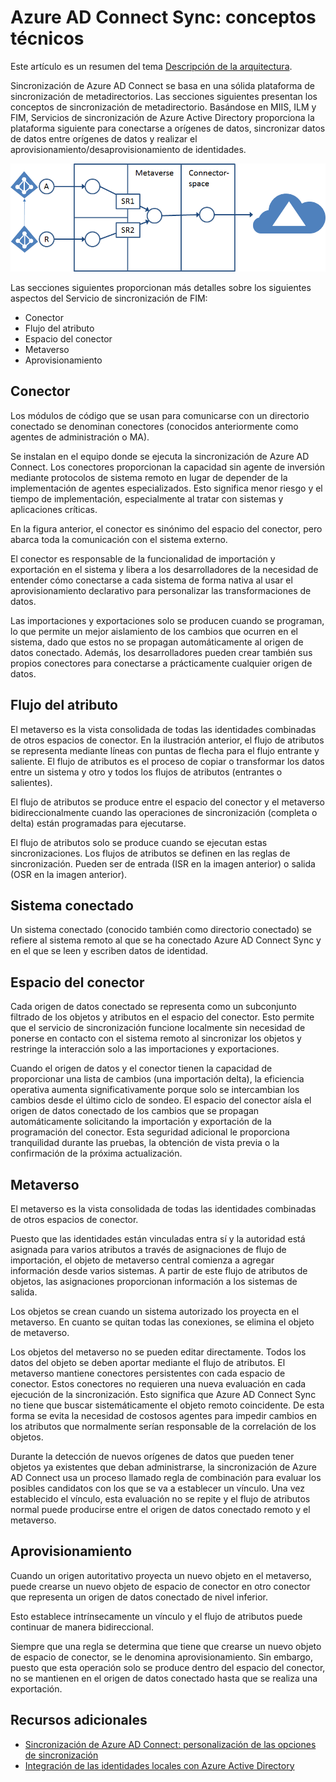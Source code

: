 <properties
	pageTitle="Sincronización de Azure AD Connect: conceptos técnicos | Microsoft Azure"
	description="Explica los conceptos técnicos de la sincronización de Azure AD Connect."
	services="active-directory"
	documentationCenter=""
	authors="markusvi"
	manager="stevenpo"
	editor=""/>

<tags
	ms.service="active-directory"
	ms.workload="identity"
	ms.tgt_pltfrm="na"
	ms.devlang="na"
	ms.topic="article"
	ms.date="02/16/2016"
	ms.author="markusvi;andkjell"/>


# Azure AD Connect Sync: conceptos técnicos
Este artículo es un resumen del tema [Descripción de la arquitectura](active-directory-aadconnectsync-technical-concepts.md).

Sincronización de Azure AD Connect se basa en una sólida plataforma de sincronización de metadirectorios. Las secciones siguientes presentan los conceptos de sincronización de metadirectorio. Basándose en MIIS, ILM y FIM, Servicios de sincronización de Azure Active Directory proporciona la plataforma siguiente para conectarse a orígenes de datos, sincronizar datos de datos entre orígenes de datos y realizar el aprovisionamiento/desaprovisionamiento de identidades.

![Conceptos técnicos](./media/active-directory-aadconnectsync-technical-concepts/scenario.png)

Las secciones siguientes proporcionan más detalles sobre los siguientes aspectos del Servicio de sincronización de FIM:

- Conector
- Flujo del atributo
- Espacio del conector
- Metaverso
- Aprovisionamiento

## Conector

Los módulos de código que se usan para comunicarse con un directorio conectado se denominan conectores (conocidos anteriormente como agentes de administración o MA).

Se instalan en el equipo donde se ejecuta la sincronización de Azure AD Connect. Los conectores proporcionan la capacidad sin agente de inversión mediante protocolos de sistema remoto en lugar de depender de la implementación de agentes especializados. Esto significa menor riesgo y el tiempo de implementación, especialmente al tratar con sistemas y aplicaciones críticas.

En la figura anterior, el conector es sinónimo del espacio del conector, pero abarca toda la comunicación con el sistema externo.

El conector es responsable de la funcionalidad de importación y exportación en el sistema y libera a los desarrolladores de la necesidad de entender cómo conectarse a cada sistema de forma nativa al usar el aprovisionamiento declarativo para personalizar las transformaciones de datos.

Las importaciones y exportaciones solo se producen cuando se programan, lo que permite un mejor aislamiento de los cambios que ocurren en el sistema, dado que estos no se propagan automáticamente al origen de datos conectado. Además, los desarrolladores pueden crear también sus propios conectores para conectarse a prácticamente cualquier origen de datos.

## Flujo del atributo

El metaverso es la vista consolidada de todas las identidades combinadas de otros espacios de conector. En la ilustración anterior, el flujo de atributos se representa mediante líneas con puntas de flecha para el flujo entrante y saliente. El flujo de atributos es el proceso de copiar o transformar los datos entre un sistema y otro y todos los flujos de atributos (entrantes o salientes).

El flujo de atributos se produce entre el espacio del conector y el metaverso bidireccionalmente cuando las operaciones de sincronización (completa o delta) están programadas para ejecutarse.

El flujo de atributos solo se produce cuando se ejecutan estas sincronizaciones. Los flujos de atributos se definen en las reglas de sincronización. Pueden ser de entrada (ISR en la imagen anterior) o salida (OSR en la imagen anterior).

## Sistema conectado

Un sistema conectado (conocido también como directorio conectado) se refiere al sistema remoto al que se ha conectado Azure AD Connect Sync y en el que se leen y escriben datos de identidad.

## Espacio del conector

Cada origen de datos conectado se representa como un subconjunto filtrado de los objetos y atributos en el espacio del conector. Esto permite que el servicio de sincronización funcione localmente sin necesidad de ponerse en contacto con el sistema remoto al sincronizar los objetos y restringe la interacción solo a las importaciones y exportaciones.

Cuando el origen de datos y el conector tienen la capacidad de proporcionar una lista de cambios (una importación delta), la eficiencia operativa aumenta significativamente porque solo se intercambian los cambios desde el último ciclo de sondeo. El espacio del conector aísla el origen de datos conectado de los cambios que se propagan automáticamente solicitando la importación y exportación de la programación del conector. Esta seguridad adicional le proporciona tranquilidad durante las pruebas, la obtención de vista previa o la confirmación de la próxima actualización.

## Metaverso

El metaverso es la vista consolidada de todas las identidades combinadas de otros espacios de conector.

Puesto que las identidades están vinculadas entra sí y la autoridad está asignada para varios atributos a través de asignaciones de flujo de importación, el objeto de metaverso central comienza a agregar información desde varios sistemas. A partir de este flujo de atributos de objetos, las asignaciones proporcionan información a los sistemas de salida.

Los objetos se crean cuando un sistema autorizado los proyecta en el metaverso. En cuanto se quitan todas las conexiones, se elimina el objeto de metaverso.

Los objetos del metaverso no se pueden editar directamente. Todos los datos del objeto se deben aportar mediante el flujo de atributos. El metaverso mantiene conectores persistentes con cada espacio de conector. Estos conectores no requieren una nueva evaluación en cada ejecución de la sincronización. Esto significa que Azure AD Connect Sync no tiene que buscar sistemáticamente el objeto remoto coincidente. De esta forma se evita la necesidad de costosos agentes para impedir cambios en los atributos que normalmente serían responsable de la correlación de los objetos.

Durante la detección de nuevos orígenes de datos que pueden tener objetos ya existentes que deban administrarse, la sincronización de Azure AD Connect usa un proceso llamado regla de combinación para evaluar los posibles candidatos con los que se va a establecer un vínculo. Una vez establecido el vínculo, esta evaluación no se repite y el flujo de atributos normal puede producirse entre el origen de datos conectado remoto y el metaverso.

## Aprovisionamiento

Cuando un origen autoritativo proyecta un nuevo objeto en el metaverso, puede crearse un nuevo objeto de espacio de conector en otro conector que representa un origen de datos conectado de nivel inferior.

Esto establece intrínsecamente un vínculo y el flujo de atributos puede continuar de manera bidireccional.

Siempre que una regla se determina que tiene que crearse un nuevo objeto de espacio de conector, se le denomina aprovisionamiento. Sin embargo, puesto que esta operación solo se produce dentro del espacio del conector, no se mantienen en el origen de datos conectado hasta que se realiza una exportación.

## Recursos adicionales

* [Sincronización de Azure AD Connect: personalización de las opciones de sincronización](active-directory-aadconnectsync-whatis.md)
* [Integración de las identidades locales con Azure Active Directory](active-directory-aadconnect.md)

<!--Image references-->
[1]: ./media/active-directory-aadsync-technical-concepts/ic750598.png

<!---HONumber=AcomDC_0218_2016-->